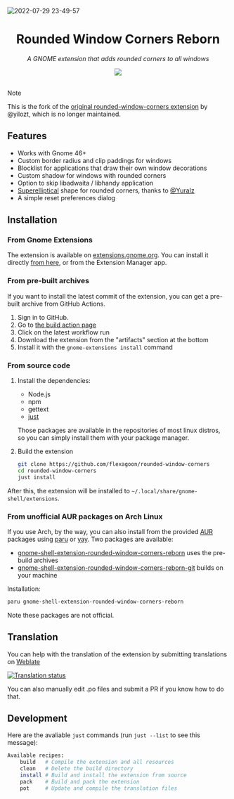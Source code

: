 ![2022-07-29 23-49-57][6]

<div align="center">
  <h1>Rounded Window Corners Reborn</h1>
  <p><i>A GNOME extension that adds rounded corners to all windows</i></p>
  <a href="https://extensions.gnome.org/extension/7048/rounded-window-corners-reborn">
    <img src="https://img.shields.io/badge/Install%20from-extensions.gnome.org-4A86CF?style=for-the-badge&logo=Gnome&logoColor=white"/>
  </a>
</div>
<br>

> [!NOTE]
> This is the fork of the [original rounded-window-corners extension][14] by @yilozt, which is no longer maintained.

## Features

- Works with Gnome 46+
- Custom border radius and clip paddings for windows
- Blocklist for applications that draw their own window decorations
- Custom shadow for windows with rounded corners
- Option to skip libadwaita / libhandy application
- [Superelliptical][1] shape for rounded corners, thanks to [@YuraIz][2]
- A simple reset preferences dialog

## Installation

### From Gnome Extensions

The extension is available on [extensions.gnome.org](https://extensions.gnome.org). You can install it directly [from here](https://extensions.gnome.org/extension/7048/rounded-window-corners-reborn/), or from the Extension Manager app.

### From pre-built archives

If you want to install the latest commit of the extension, you can get a
pre-built archive from GitHub Actions.

1. Sign in to GitHub.
2. Go to [the build action page](https://github.com/flexagoon/rounded-window-corners/actions/workflows/build.yml)
3. Click on the latest workflow run
4. Download the extension from the "artifacts" section at the bottom
5. Install it with the `gnome-extensions install` command

### From source code

1. Install the dependencies:
    - Node.js
    - npm
    - gettext
    - [just](https://just.systems)

    Those packages are available in the repositories of most linux distros, so
    you can simply install them with your package manager.

2. Build the extension

    ```bash
    git clone https://github.com/flexagoon/rounded-window-corners
    cd rounded-window-corners
    just install
    ```

After this, the extension will be installed to
`~/.local/share/gnome-shell/extensions`.

### From unofficial AUR packages on Arch Linux

If you use Arch, by the way, you can also install from the provided [AUR](https://aur.archlinux.org/) packages using [paru](https://github.com/Morganamilo/paru) or [yay](https://github.com/Jguer/yay). Two packages are available:

- [gnome-shell-extension-rounded-window-corners-reborn](https://aur.archlinux.org/packages/gnome-shell-extension-rounded-window-corners-reborn) uses the pre-build archives
- [gnome-shell-extension-rounded-window-corners-reborn-git](https://aur.archlinux.org/packages/gnome-shell-extension-rounded-window-corners-reborn-git) builds on your machine

Installation:

```zsh
paru gnome-shell-extension-rounded-window-corners-reborn
```

Note these packages are not official.

## Translation

You can help with the translation of the extension by submitting translations
on [Weblate](https://hosted.weblate.org/engage/rounded-window-corners-reborn)

[![Translation status](https://hosted.weblate.org/widget/rounded-window-corners-reborn/multi-auto.svg)](https://hosted.weblate.org/engage/rounded-window-corners-reborn/)

You can also manually edit .po files and submit a PR if you know how to do that.

## Development

Here are the avaliable `just` commands (run `just --list` to see this message):

```bash
Available recipes:
    build   # Compile the extension and all resources
    clean   # Delete the build directory
    install # Build and install the extension from source
    pack    # Build and pack the extension
    pot     # Update and compile the translation files
```

<!-- links -->

[1]: https://en.wikipedia.org/wiki/Superellipse
[2]: https://github.com/YuraIz
[3]: https://extensions.gnome.org/extension/3740/compiz-alike-magic-lamp-effect/
[4]: https://gitlab.gnome.org/GNOME/mutter/-/blob/main/src/compositor/meta-background-content.c#L138
[6]: https://user-images.githubusercontent.com/32430186/181902857-d4d10740-82fe-4941-b064-d436b9ea7317.png
[7]: https://extensions.gnome.org/extension/5237/rounded-window-corners/
[8]: https://github.com/yilozt/rounded-window-corners/releases
[9]: https://github.com/yilozt/rounded-window-corners/actions/workflows/pack.yml
[10]: https://img.shields.io/github/v/release/yilozt/rounded-window-corners?style=flat-square
[11]: https://img.shields.io/github/actions/workflow/status/yilozt/rounded-window-corners/pack.yml?branch=main&style=flat-square
[12]: https://hosted.weblate.org/widgets/rounded-window-corners/-/rounded-window-corners/multi-auto.svg
[13]: https://hosted.weblate.org/engage/rounded-window-corners/
[14]: https://github.com/yilozt/rounded-window-corners
